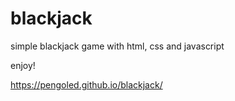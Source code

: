 # blackjack

simple blackjack game with html, css and javascript

enjoy!

https://pengoled.github.io/blackjack/


